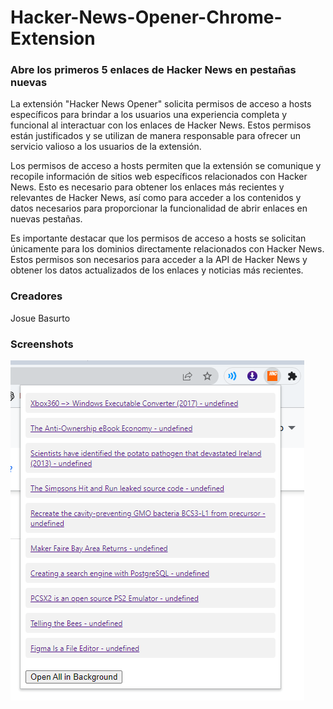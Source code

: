 # Hacker-News-Opener-Chrome-Extension

### Abre los primeros 5 enlaces de Hacker News en pestañas nuevas

La extensión "Hacker News Opener" solicita permisos de acceso a hosts específicos para brindar a los usuarios una experiencia completa y funcional al interactuar con los enlaces de Hacker News. Estos permisos están justificados y se utilizan de manera responsable para ofrecer un servicio valioso a los usuarios de la extensión.

Los permisos de acceso a hosts permiten que la extensión se comunique y recopile información de sitios web específicos relacionados con Hacker News. Esto es necesario para obtener los enlaces más recientes y relevantes de Hacker News, así como para acceder a los contenidos y datos necesarios para proporcionar la funcionalidad de abrir enlaces en nuevas pestañas.

Es importante destacar que los permisos de acceso a hosts se solicitan únicamente para los dominios directamente relacionados con Hacker News. Estos permisos son necesarios para acceder a la API de Hacker News y obtener los datos actualizados de los enlaces y noticias más recientes.

### Creadores

Josue Basurto

### Screenshots

![Screenshot](misc/Screenshot%202023-07-12%20234058.png)